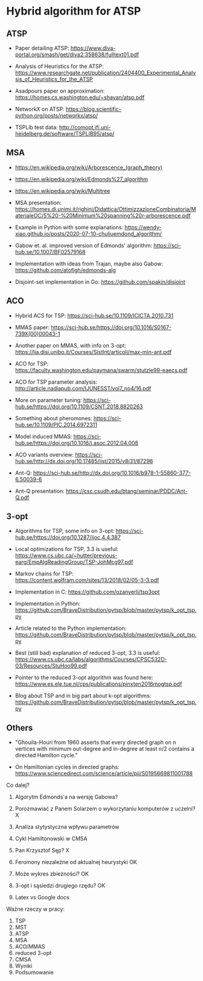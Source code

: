 # Hybrid algorithm for ATSP

## ATSP

- Paper detailing ATSP: https://www.diva-portal.org/smash/get/diva2:358638/fulltext01.pdf

- Analysis of Heuristics for the ATSP: https://www.researchgate.net/publication/2404400_Experimental_Analysis_of_Heuristics_for_the_ATSP

- Asadpours paper on approximation: https://homes.cs.washington.edu/~shayan/atsp.pdf

- NetworkX on ATSP: https://blog.scientific-python.org/posts/networkx/atsp/

- TSPLib test data: http://comopt.ifi.uni-heidelberg.de/software/TSPLIB95/atsp/

## MSA

- https://en.wikipedia.org/wiki/Arborescence_(graph_theory)

- https://en.wikipedia.org/wiki/Edmonds%27_algorithm

- https://en.wikipedia.org/wiki/Multitree

- MSA presentation: https://homes.di.unimi.it/righini/Didattica/OttimizzazioneCombinatoria/MaterialeOC/5%20-%20Minimum%20spanning%20r-arborescence.pdf

- Example in Python with some explanations: https://wendy-xiao.github.io/posts/2020-07-10-chuliuemdond_algorithm/

- Gabow et. al. improved version of Edmonds' algorithm: https://sci-hub.se/10.1007/BF02579168

- Implementation with ideas from Trajan, maybe also Gabow: https://github.com/atofigh/edmonds-alg

- Disjoint-set implementation in Go: https://github.com/spakin/disjoint

## ACO

- Hybrid ACS for TSP: https://sci-hub.se/10.1109/ICICTA.2010.731

- MMAS paper: https://sci-hub.se/https://doi.org/10.1016/S0167-739X(00)00043-1

- Another paper on MMAS, with info on 3-opt: https://lia.disi.unibo.it/Courses/SistInt/articoli/max-min-ant.pdf

- ACO for TSP: https://faculty.washington.edu/paymana/swarm/stutzle99-eaecs.pdf

- ACO for TSP parameter analysis: http://article.nadiapub.com/IJUNESST/vol7_no4/16.pdf

- More on parameter tuning: https://sci-hub.se/https://doi.org/10.1109/CSNT.2018.8820263

- Something about pheromones: https://sci-hub.se/10.1109/PIC.2014.6972311

- Model induced MMAS: https://sci-hub.se/https://doi.org/10.1016/j.asoc.2012.04.008

- ACO variants overview: https://sci-hub.se/http://dx.doi.org/10.17485/ijst/2015/v8i31/87296

- Ant-Q: https://sci-hub.se/http://dx.doi.org/10.1016/b978-1-55860-377-6.50039-6

- Ant-Q presentation: https://csc.csudh.edu/btang/seminar/PDDC/Ant-Q.pdf

## 3-opt

- Algorithms for TSP, some info on 3-opt: https://sci-hub.se/https://doi.org/10.1287/ijoc.4.4.387

- Local optimizations for TSP, 3.3 is useful: https://www.cs.ubc.ca/~hutter/previous-earg/EmpAlgReadingGroup/TSP-JohMcg97.pdf

- Markov chains for TSP: https://content.wolfram.com/sites/13/2018/02/05-3-3.pdf

- Implementation in C: https://github.com/ozanyerli/tsp3opt

- Implementation in Python: https://github.com/BraveDistribution/pytsp/blob/master/pytsp/k_opt_tsp.py

- Article related to the Python implementation: https://github.com/BraveDistribution/pytsp/blob/master/pytsp/k_opt_tsp.py

- Best (still bad) explanation of reduced 3-opt, 3.3 is useful: https://www.cs.ubc.ca/labs/algorithms/Courses/CPSC532D-03/Resources/StuHoo99.pdf

- Pointer to the reduced 3-opt algorithm was found here: https://www.es.ele.tue.nl/cps/publications/pinxten2016mogtsp.pdf

- Blog about TSP and in big part about k-opt algorithms: https://github.com/BraveDistribution/pytsp/blob/master/pytsp/k_opt_tsp.py

## Others

- "Ghouila-Houri from 1960 asserts that every directed graph on n vertices with minimum out-degree and in-degree at least n/2 contains a directed Hamilton cycle."

- On Hamiltonian cycles in directed graphs: https://www.sciencedirect.com/science/article/pii/S0195669811001788


Co dalej?
1. Algorytm Edmonds'a na wersję Gabowa? 

2. Porozmawiać z Panem Solarzem o wykorzytaniu komputerów z uczelni? X

3. Analiza stytystyczna wpływu parametrów
4. Cykl Hamiltonowski w CMSA

5. Pan Krzysztof Sęp? X


6. Feromony niezależne od aktualnej heurystyki OK
7. Może wykres zbieżności? OK
8. 3-opt i sąsiedzi drugiego rzędu? OK

9. Latex vs Google docs

Ważne rzeczy w pracy:
1. TSP
2. MST
3. ATSP
4. MSA
5. ACO/MMAS
6. reduced 3-opt
7. CMSA
8. Wyniki
9. Podsumowanie